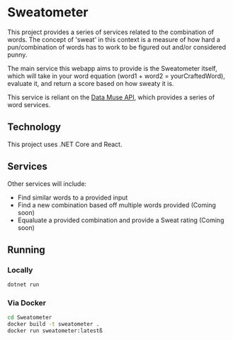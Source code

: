 # Sweatometer

This project provides a series of services related to the combination of words.
The concept of 'sweat' in this context is a measure of how hard a pun/combination of words
has to work to be figured out and/or considered punny.

The main service this webapp aims to provide is the Sweatometer itself, which will take in
your word equation (word1 + word2 = yourCraftedWord), evaluate it, and return a score based on
how sweaty it is.

This service is reliant on the [Data Muse API](http://www.datamuse.com/api), which provides a series 
of word services.


## Technology

This project uses .NET Core and React.


## Services

Other services will include:
* Find similar words to a provided input
* Find a new combination based off multiple words provided (Coming soon)
* Equaluate a provided combination and provide a Sweat rating (Coming soon)


## Running

### Locally
```bash
dotnet run
```

### Via Docker
```bash
cd Sweatometer
docker build -t sweatometer .
docker run sweatometer:latestß
```